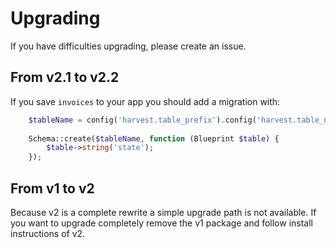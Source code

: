 # Upgrading
If you have difficulties upgrading, please create an issue.

## From v2.1 to v2.2
If you save `invoices` to your app you should add a migration with:
```php
    $tableName = config('harvest.table_prefix').config('harvest.table_names.invoices');
    
    Schema::create($tableName, function (Blueprint $table) {
        $table->string('state');
    });
```

## From v1 to v2
Because v2 is a complete rewrite a simple upgrade path is not available.
If you want to upgrade completely remove the v1 package and follow install instructions of v2.